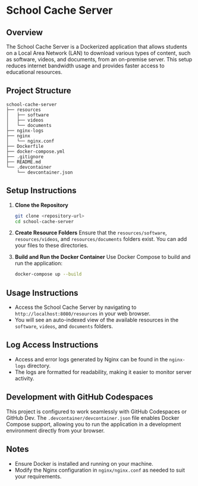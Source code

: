 # School Cache Server

## Overview
The School Cache Server is a Dockerized application that allows students on a Local Area Network (LAN) to download various types of content, such as software, videos, and documents, from an on-premise server. This setup reduces internet bandwidth usage and provides faster access to educational resources.

## Project Structure
```
school-cache-server
├── resources
│   ├── software
│   ├── videos
│   └── documents
├── nginx-logs
├── nginx
│   └── nginx.conf
├── Dockerfile
├── docker-compose.yml
├── .gitignore
├── README.md
└── .devcontainer
    └── devcontainer.json
```

## Setup Instructions
1. **Clone the Repository**
   ```bash
   git clone <repository-url>
   cd school-cache-server
   ```

2. **Create Resource Folders**
   Ensure that the `resources/software`, `resources/videos`, and `resources/documents` folders exist. You can add your files to these directories.

3. **Build and Run the Docker Container**
   Use Docker Compose to build and run the application:
   ```bash
   docker-compose up --build
   ```

## Usage Instructions
- Access the School Cache Server by navigating to `http://localhost:8080/resources` in your web browser.
- You will see an auto-indexed view of the available resources in the `software`, `videos`, and `documents` folders.

## Log Access Instructions
- Access and error logs generated by Nginx can be found in the `nginx-logs` directory.
- The logs are formatted for readability, making it easier to monitor server activity.

## Development with GitHub Codespaces
This project is configured to work seamlessly with GitHub Codespaces or GitHub Dev. The `.devcontainer/devcontainer.json` file enables Docker Compose support, allowing you to run the application in a development environment directly from your browser.

## Notes
- Ensure Docker is installed and running on your machine.
- Modify the Nginx configuration in `nginx/nginx.conf` as needed to suit your requirements.